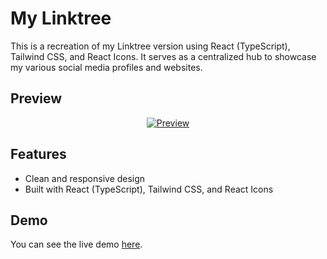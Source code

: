 # My Linktree

This is a recreation of my Linktree version using React (TypeScript), Tailwind CSS, and React Icons. It serves as a centralized hub to showcase my various social media profiles and websites.

## Preview
<div align="center">
<a href="https://bit.ly/gatere">
   
![Preview](https://i.postimg.cc/mD45YJWQ/ln.png)

</a>
</div>



## Features

- Clean and responsive design
- Built with React (TypeScript), Tailwind CSS, and React Icons

## Demo

You can see the live demo [here](https://bit.ly/gatere).

